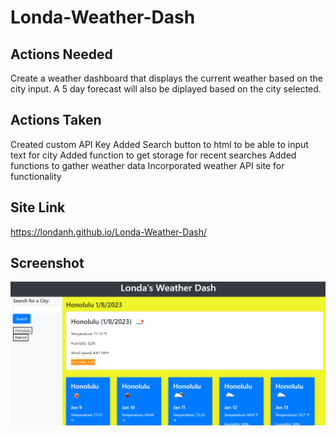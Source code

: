 # Londa-Weather-Dash

## Actions Needed
Create a weather dashboard that displays the current weather based on the city input. A 5 day forecast will also be diplayed based on the city selected. 
## Actions Taken
Created custom API Key
Added Search button to html to be able to input text for city
Added function to get storage for recent searches
Added functions to gather weather data
Incorporated weather API site for functionality 


## Site Link
https://londanh.github.io/Londa-Weather-Dash/


## Screenshot
<img src="Assets/londawdash.png">
